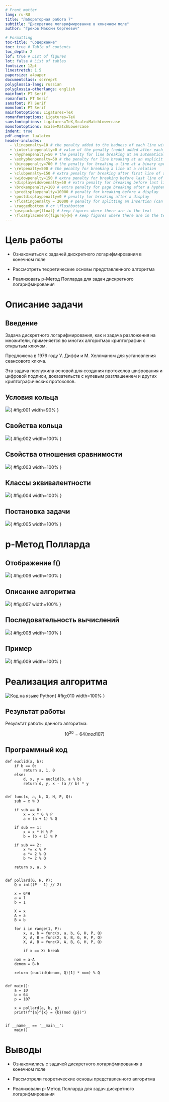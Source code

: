 ```yaml
---
# Front matter
lang: ru-RU
title: "Лабораторная работа 7"
subtitle: "Дискретное логарифмирование в конечном поле" 
author: "Греков Максим Сергеевич"

# Formatting
toc-title: "Содержание"
toc: true # Table of contents
toc_depth: 2
lof: true # List of figures
lot: false # List of tables
fontsize: 12pt
linestretch: 1.5
papersize: a4paper
documentclass: scrreprt
polyglossia-lang: russian
polyglossia-otherlangs: english
mainfont: PT Serif
romanfont: PT Serif
sansfont: PT Serif
monofont: PT Serif
mainfontoptions: Ligatures=TeX
romanfontoptions: Ligatures=TeX
sansfontoptions: Ligatures=TeX,Scale=MatchLowercase
monofontoptions: Scale=MatchLowercase
indent: true
pdf-engine: lualatex
header-includes:
  - \linepenalty=10 # the penalty added to the badness of each line within a paragraph (no associated penalty node) Increasing the value makes tex try to have fewer lines in the paragraph.
  - \interlinepenalty=0 # value of the penalty (node) added after each line of a paragraph.
  - \hyphenpenalty=50 # the penalty for line breaking at an automatically inserted hyphen
  - \exhyphenpenalty=50 # the penalty for line breaking at an explicit hyphen
  - \binoppenalty=700 # the penalty for breaking a line at a binary operator
  - \relpenalty=500 # the penalty for breaking a line at a relation
  - \clubpenalty=150 # extra penalty for breaking after first line of a paragraph
  - \widowpenalty=150 # extra penalty for breaking before last line of a paragraph
  - \displaywidowpenalty=50 # extra penalty for breaking before last line before a display math
  - \brokenpenalty=100 # extra penalty for page breaking after a hyphenated line
  - \predisplaypenalty=10000 # penalty for breaking before a display
  - \postdisplaypenalty=0 # penalty for breaking after a display
  - \floatingpenalty = 20000 # penalty for splitting an insertion (can only be split footnote in standard LaTeX)
  - \raggedbottom # or \flushbottom
  - \usepackage{float} # keep figures where there are in the text
  - \floatplacement{figure}{H} # keep figures where there are in the text
---
```



# Цель работы 

- Ознакомиться с задачей дискретного логарифмирования в конечном поле

- Рассмотреть теоретические основы представленного алгоритма

- Реализовать р-Метод Полларда для задач дискретного логарифмирования 

# Описание задачи

## Введение 

Задача дискретного логарифмирования, как и задача разложения на множители, применяется во многих алгоритмах криптографии с открытым ключом. 

Предложена в 1976 году У. Диффи и М. Хеллманом для установления сеансового ключа.

Эта задача послужила основой для создания протоколов шифрования и цифровой подписи, доказательств с нулевым разглашением и других криптографических протоколов.

## Условия кольца

![](image/image1.png){ #fig:001 width=90% }

## Свойства кольца

![](image/image2.png){ #fig:002 width=100% }

## Свойства отношения сравнимости

![](image/image3.png){ #fig:003 width=100% }

## Классы эквивалентности

![](image/image4.png){ #fig:004 width=100% }

## Постановка задачи

![](image/image5.png){ #fig:005 width=100% }

# р-Метод Полларда

## Отображение f()

![](image/image6.png){ #fig:006 width=100% }

## Описание алгоритма

![](image/image7.png){ #fig:007 width=100% }

## Последовательность вычислений

![](image/image8.png){ #fig:008 width=100% }

## Пример

![](image/image9.png){ #fig:009 width=100% }

# Реализация алгоритма

![Код на языке Python](image/image10.png){ #fig:010 width=100% }

## Результат работы 

Результат работы данного алгоритма: 

$$
10^{20} = 64(mod 107)
$$

## Программный код

```
def euclid(a, b):
    if b == 0:
        return a, 1, 0
    else:
        d, x, y = euclid(b, a % b)
        return d, y, x - (a // b) * y


def func(x, a, b, G, H, P, Q):
    sub = x % 3

    if sub == 0:
        x = x * G % P
        a = (a + 1) % Q

    if sub == 1:
        x = x * H % P
        b = (b + 1) % P

    if sub == 2:
        x *= x % P
        a *= 2 % Q
        b *= 2 % Q

    return x, a, b


def pollard(G, H, P):
    Q = int((P - 1) // 2)

    x = G*H
    a = 1
    b = 1

    X = x
    A = a
    B = b

    for i in range(1, P):
        x, a, b = func(x, a, b, G, H, P, Q)
        X, A, B = func(X, A, B, G, H, P, Q)
        X, A, B = func(X, A, B, G, H, P, Q)

        if x == X: break

    nom = a-A
    denom = B-b

    return (euclid(denom, Q)[1] * nom) % Q


def main():
    a = 10
    b = 64
    p = 107

    x = pollard(a, b, p)
    print(f"{a}^{x} = {b}(mod {p})")


if __name__ == '__main__':
    main()

```

# Выводы

- Ознакомились с задачей дискретного логарифмирования в конечном поле

- Рассмотрели теоретические основы представленного алгоритма

- Реализовали р-Метод Полларда для задач дискретного логарифмирования 

